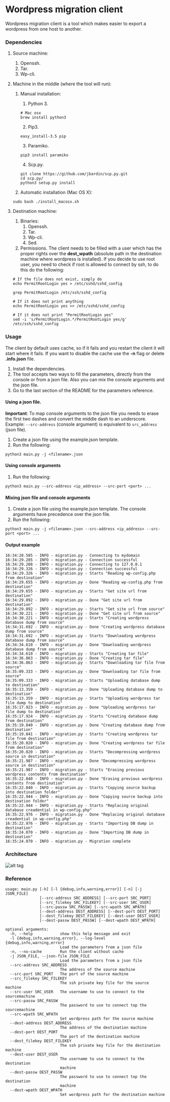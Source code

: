 Wordpress migration client
==========================
Wordpress migration client is a tool which makes easier to export a wordpress from one host to another.

### Dependencies
1. Source machine:
    1. Openssh.
    2. Tar.
    3. Wp-cli.

2. Machine in the middle (where the tool will run):
    1. Manual installation:
        1. Python 3.
        ```
        # Mac osx
        brew install python3
        ```
        2. Pip3.
        ```
        easy_install-3.5 pip
        ```
        3. Paramiko.
        ```
        pip3 install paramiko
        ```
        4. Scp.py.
        ```
        git clone https://github.com/jbardin/scp.py.git
        cd scp.py/
        python3 setup.py install
        ```

    2. Automatic installation (Mac OS X):
    ```
    sudo bash ./install_macosx.sh
    ```

3. Destination machine:
    1. Binaries:
        1. Openssh.
        2. Tar.
        3. Wp-cli.
        4. Sed.
    2. Permissions. The client needs to be filled with a user which has the proper rights over the **dest_wpath** (absolute path in the destination machine where wordpress is installed). If you decide to use root user, you need to check if root is allowed to connect by ssh, to do this do the following:
    ```
    # If the file does not exist, simply do
    echo PermitRootLogin yes > /etc/sshd/sshd_config

    grep PermitRootLogin /etc/ssh/sshd_config

    # If it does not print anything
    echo PermitRootLogin yes >> /etc/sshd/sshd_config

    # If it does not print "PermitRootLogin yes"
    sed -i 's/PermitRootLogin.*/PermitRootLogin yes/g' /etc/ssh/sshd_config

    ```

### Usage
The client by default uses cache, so if it fails and you restart the client it will start where it fails. If you want to disable the cache use the **-n** flag or delete **.info.json** file.

1. Install the dependencies.
2. The tool accepts two ways to fill the parameters, directly from the console or from a json file. Also you can mix the console arguments and the json file.
3. Go to the last section of the README for the parameters reference.

#### Using a json file.
**Important**: To map console arguments to the json file you needs to erase the first two dashes and convert the middle dash to an underscore. Example: ```--src-address``` (console argument) is equivalent to ```src_address``` (json file).

1. Create a json file using the example.json template.
2. Run the following:
```
python3 main.py -j <filename>.json
```

#### Using console arguments
1. Run the following:
```
python3 main.py --src-address <ip_address> --src-port <port> ...
```

#### Mixing json file and console arguments
1. Create a json file using the example.json template. The console arguments have precedence over the json file.
2. Run the following:
```
python3 main.py -j <filename>.json --src-address <ip_address> --src-port <port> ...
```

#### Output example
```
16:34:28.585 - INFO - migration.py - Connecting to mydomain
16:34:29.205 - INFO - migration.py - Connection successful
16:34:29.208 - INFO - migration.py - Connecting to 127.0.0.1
16:34:29.326 - INFO - migration.py - Connection successful
16:34:29.326 - INFO - migration.py - Starts "Reading wp-config.php from destination"
16:34:29.655 - INFO - migration.py - Done "Reading wp-config.php from destination"
16:34:29.655 - INFO - migration.py - Starts "Get site url from destination"
16:34:29.892 - INFO - migration.py - Done "Get site url from destination"
16:34:29.892 - INFO - migration.py - Starts "Get site url from source"
16:34:30.221 - INFO - migration.py - Done "Get site url from source"
16:34:30.221 - INFO - migration.py - Starts "Creating wordpress database dump from source"
16:34:31.692 - INFO - migration.py - Done "Creating wordpress database dump from source"
16:34:31.692 - INFO - migration.py - Starts "Downloading wordpress database dump from source"
16:34:34.610 - INFO - migration.py - Done "Downloading wordpress database dump from source"
16:34:34.610 - INFO - migration.py - Starts "Creating tar file"
16:34:36.863 - INFO - migration.py - Done "Creating tar file"
16:34:36.863 - INFO - migration.py - Starts "Downloading tar file from source"
16:35:09.333 - INFO - migration.py - Done "Downloading tar file from source"
16:35:09.333 - INFO - migration.py - Starts "Uploading database dump to destination"
16:35:13.359 - INFO - migration.py - Done "Uploading database dump to destination"
16:35:13.359 - INFO - migration.py - Starts "Uploading wordpress tar file dump to destination"
16:35:17.923 - INFO - migration.py - Done "Uploading wordpress tar file dump to destination"
16:35:17.924 - INFO - migration.py - Starts "Creating database dump from destination"
16:35:19.840 - INFO - migration.py - Done "Creating database dump from destination"
16:35:19.841 - INFO - migration.py - Starts "Creating wordpress tar file from destination"
16:35:20.020 - INFO - migration.py - Done "Creating wordpress tar file from destination"
16:35:20.020 - INFO - migration.py - Starts "Decompressing wordpress source in destination"
16:35:21.987 - INFO - migration.py - Done "Decompressing wordpress source in destination"
16:35:21.987 - INFO - migration.py - Starts "Erasing previous wordpress contents from destination"
16:35:22.040 - INFO - migration.py - Done "Erasing previous wordpress contents from destination"
16:35:22.040 - INFO - migration.py - Starts "Copying source backup into destination folder"
16:35:22.944 - INFO - migration.py - Done "Copying source backup into destination folder"
16:35:22.944 - INFO - migration.py - Starts "Replacing original database creadential in wp-config.php"
16:35:22.976 - INFO - migration.py - Done "Replacing original database creadential in wp-config.php"
16:35:22.976 - INFO - migration.py - Starts "Importing DB dump in destination"
16:35:24.070 - INFO - migration.py - Done "Importing DB dump in destination"
16:35:24.070 - INFO - migration.py - Migration complete
```

### Architecture
![alt tag](https://raw.githubusercontent.com/wizeservices/wordpress-migration-cli/feat/new-model/docs/Architecture.png)

### Reference
```
usage: main.py [-h] [-l {debug,info,warning,error}] [-n] [-j JSON_FILE]
               [--src-address SRC_ADDRESS] [--src-port SRC_PORT]
               [--src_filekey SRC_FILEKEY] [--src-user SRC_USER]
               [--src-passw SRC_PASSW] [--src-wpath SRC_WPATH]
               [--dest-address DEST_ADDRESS] [--dest-port DEST_PORT]
               [--dest_filekey DEST_FILEKEY] [--dest-user DEST_USER]
               [--dest-passw DEST_PASSW] [--dest-wpath DEST_WPATH]

optional arguments:
  -h, --help            show this help message and exit
  -l {debug,info,warning,error}, --log-level {debug,info,warning,error}
                        Load the parameters from a json file
  -n, --no-cache        Run the client without cache
  -j JSON_FILE, --json-file JSON_FILE
                        Load the parameters from a json file
  --src-address SRC_ADDRESS
                        The address of the source machine
  --src-port SRC_PORT   The port of the source machine
  --src_filekey SRC_FILEKEY
                        The ssh private key file for the source machine
  --src-user SRC_USER   The username to use to connect to the sourcemachine
  --src-passw SRC_PASSW
                        The password to use to connect top the sourcemachine
  --src-wpath SRC_WPATH
                        Set wordpress path for the source machine
  --dest-address DEST_ADDRESS
                        The address of the destination machine
  --dest-port DEST_PORT
                        The port of the destination machine
  --dest_filekey DEST_FILEKEY
                        The ssh private key file for the destination machine
  --dest-user DEST_USER
                        The username to use to connect to the destination
                        machine
  --dest-passw DEST_PASSW
                        The password to use to connect top the destination
                        machine
  --dest-wpath DEST_WPATH
                        Set wordpress path for the destination machine
```
